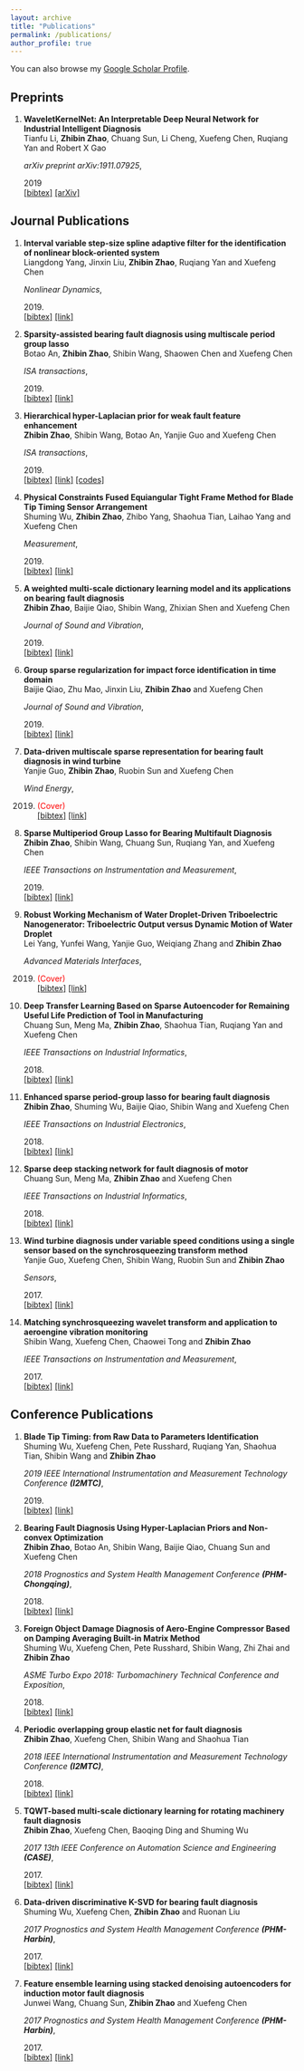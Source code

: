 ```yaml
---
layout: archive
title: "Publications"
permalink: /publications/
author_profile: true
---
```


You can also browse my [Google Scholar Profile](https://scholar.google.com.hk/citations?user=Dnq-8jEAAAAJ&hl=zh-CN).


<style>
.biblist { }

/* The item */
.biblist li { }

/* You can define custom styles for plstyle field here. */


/*************************************
   The box that contain BibTeX code
 *************************************/
div.noshow { display: none; }
div.bibtex {
  margin-right: 0%;
  margin-top: 1.2em;
  margin-bottom: 1.3em;
  border: 1px solid silver;
  padding: 0.3em 0.5em;
  background: #eeeeee;
}
div.bibtex pre { font-size: 75%; overflow: auto;  width: 100%; }
</style>

<script>
function toggleBibtex(articleid) {
  var bib = document.getElementById('bib_'+articleid);
  if (bib) {
    if(bib.className.indexOf('bibtex') != -1) {
    bib.className.indexOf('noshow') == -1?bib.className = 'bibtex noshow':bib.className = 'bibtex';
    }
  } else {
    return;
  }
}
</script>


## Preprints
<ol class="biblist">


<!-- Item: li2019waveletkernelnet -->
<li ><p>
<b>WaveletKernelNet: An Interpretable Deep Neural Network for Industrial Intelligent Diagnosis</b><br>
Tianfu Li, <b>Zhibin Zhao</b>, Chuang Sun, Li Cheng, Xuefeng Chen, Ruqiang Yan and Robert X Gao<br>

<i>arXiv preprint arXiv:1911.07925</i>,

2019<br>
<a href="javascript:toggleBibtex('li2019waveletkernelnet')" class="textlink">[bibtex]</a>
<a href="https://arxiv.org/abs/1911.07925" class="textlink" target="_blank">[arXiv]</a>

</p>

<div id="bib_li2019waveletkernelnetd" class="bibtex noshow">
<pre>
@article{li2019waveletkernelnet,
  title={WaveletKernelNet: An Interpretable Deep Neural Network for Industrial Intelligent Diagnosis},
  author={Li, Tianfu and Zhao, Zhibin and Sun, Chuang and Cheng, Li and Chen, Xuefeng and Yan, Ruqaing and Gao, Robert X},
  journal={arXiv preprint arXiv:1911.07925},
  year={2019}
}
</pre></div>
</li>

</ol>






## Journal Publications
<ol class="biblist">





<!-- Item: yang2019interval -->
<li ><p>
<b>Interval variable step-size spline adaptive filter for the identification of nonlinear block-oriented system</b><br>
Liangdong Yang, Jinxin Liu, <b>Zhibin Zhao</b>, Ruqiang Yan and Xuefeng Chen<br>

<i>Nonlinear Dynamics</i>,

2019.<br>
<a href="javascript:toggleBibtex('yang2019interval')" class="textlink">[bibtex]</a>
<a href="https://link.springer.com/article/10.1007/s11071-019-05243-8" class="textlink" target="_blank">[link]</a>

</p>

<div id="bib_yang2019interval" class="bibtex noshow">
<pre>
@article{yang2019interval,
  title={Interval variable step-size spline adaptive filter for the identification of nonlinear block-oriented system},
  author={Yang, Liangdong and Liu, Jinxin and Zhao, Zhibin and Yan, Ruqiang and Chen, Xuefeng},
  journal={Nonlinear Dynamics},
  pages={1--15},
  year={2019},
  publisher={Springer}
}
</pre></div>
</li>





<!-- Item: an2019sparsity -->
<li ><p>
<b>Sparsity-assisted bearing fault diagnosis using multiscale period group lasso</b><br>
Botao An, <b>Zhibin Zhao</b>, Shibin Wang, Shaowen Chen and Xuefeng Chen<br>

<i>ISA transactions</i>,

2019.<br>
<a href="javascript:toggleBibtex('an2019sparsity')" class="textlink">[bibtex]</a>
<a href="https://www.sciencedirect.com/science/article/pii/S001905781930388X" class="textlink" target="_blank">[link]</a>

</p>

<div id="bib_an2019sparsity" class="bibtex noshow">
<pre>
@article{an2019sparsity,
  title={Sparsity-assisted bearing fault diagnosis using multiscale period group lasso},
  author={An, Botao and Zhao, Zhibin and Wang, Shibin and Chen, Shaowen and Chen, Xuefeng},
  journal={ISA transactions},
  year={2019},
  publisher={Elsevier}
}
</pre></div>
</li>





<!-- Item: zhao2019hierarchical -->
<li ><p>
<b>Hierarchical hyper-Laplacian prior for weak fault feature enhancement</b><br>
<b>Zhibin Zhao</b>, Shibin Wang, Botao An, Yanjie Guo and Xuefeng Chen<br>

<i>ISA transactions</i>,

2019.<br>
<a href="javascript:toggleBibtex('zhao2019hierarchical')" class="textlink">[bibtex]</a>
<a href="https://www.sciencedirect.com/science/article/pii/S001905781930268X" class="textlink" target="_blank">[link]</a>
<a href="https://github.com/ZhaoZhibin/HHLP-for-weak-fault-feature-enhancement" class="textlink" target="_blank">[codes]</a>
</p>

<div id="bib_zhao2019hierarchical" class="bibtex noshow">
<pre>
@article{zhao2019hierarchical,
  title={Hierarchical hyper-Laplacian prior for weak fault feature enhancement},
  author={Zhao, Zhibin and Wang, Shibin and An, Botao and Guo, Yanjie and Chen, Xuefeng},
  journal={ISA transactions},
  year={2019},
  publisher={Elsevier}
}
</pre></div>
</li>





<!-- Item: wu2019physical -->
<li ><p>
<b>Physical Constraints Fused Equiangular Tight Frame Method for Blade Tip Timing Sensor Arrangement</b><br>
Shuming Wu, <b>Zhibin Zhao</b>, Zhibo Yang, Shaohua Tian, Laihao Yang and Xuefeng Chen<br>

<i>Measurement</i>,

2019.<br>
<a href="javascript:toggleBibtex('wu2019physical')" class="textlink">[bibtex]</a>
<a href="https://www.sciencedirect.com/science/article/pii/S0263224119305597" class="textlink" target="_blank">[link]</a>
</p>

<div id="bib_wu2019physical" class="bibtex noshow">
<pre>
@article{wu2019physical,
  title={Physical Constraints Fused Equiangular Tight Frame Method for Blade Tip Timing Sensor Arrangement},
  author={Wu, Shuming and Zhao, Zhibin and Yang, Zhibo and Tian, Shaohua and Yang, Laihao and Chen, Xuefeng},
  journal={Measurement},
  year={2019},
  publisher={Elsevier}
}
</pre></div>
</li>





<!-- Item: zhao2019weighted -->
<li ><p>
<b>A weighted multi-scale dictionary learning model and its applications on bearing fault diagnosis</b><br>
<b>Zhibin Zhao</b>, Baijie Qiao, Shibin Wang, Zhixian Shen and Xuefeng Chen<br>

<i>Journal of Sound and Vibration</i>,

2019.<br>
<a href="javascript:toggleBibtex('zhao2019weighted')" class="textlink">[bibtex]</a>
<a href="https://www.sciencedirect.com/science/article/pii/S0022460X19300586" class="textlink" target="_blank">[link]</a>
</p>

<div id="bib_zhao2019weighted" class="bibtex noshow">
<pre>
@article{zhao2019weighted,
  title={A weighted multi-scale dictionary learning model and its applications on bearing fault diagnosis},
  author={Zhao, Zhibin and Qiao, Baijie and Wang, Shibin and Shen, Zhixian and Chen, Xuefeng},
  journal={Journal of Sound and Vibration},
  volume={446},
  pages={429--452},
  year={2019},
  publisher={Elsevier}
}
</pre></div>
</li>





<!-- Item: qiao2019group -->
<li ><p>
<b>Group sparse regularization for impact force identification in time domain</b><br>
Baijie Qiao, Zhu Mao, Jinxin Liu, <b>Zhibin Zhao</b> and Xuefeng Chen<br>

<i>Journal of Sound and Vibration</i>,

2019.<br>
<a href="javascript:toggleBibtex('qiao2019group')" class="textlink">[bibtex]</a>
<a href="https://www.sciencedirect.com/science/article/pii/S0022460X19300045" class="textlink" target="_blank">[link]</a>
</p>

<div id="bib_qiao2019group" class="bibtex noshow">
<pre>
@article{qiao2019group,
  title={Group sparse regularization for impact force identification in time domain},
  author={Qiao, Baijie and Mao, Zhu and Liu, Jinxin and Zhao, Zhibin and Chen, Xuefeng},
  journal={Journal of Sound and Vibration},
  volume={445},
  pages={44--63},
  year={2019},
  publisher={Elsevier}
}
</pre></div>
</li>





<!-- Item: guo2019data -->
<li ><p>
<b>Data-driven multiscale sparse representation for bearing fault diagnosis in wind turbine</b><br>
Yanjie Guo, <b>Zhibin Zhao</b>, Ruobin Sun and Xuefeng Chen<br>

<i>Wind Energy</i>,

2019. <span style="color:red">(Cover)</span><br>
<a href="javascript:toggleBibtex('guo2019data')" class="textlink">[bibtex]</a>
<a href="https://onlinelibrary.wiley.com/doi/full/10.1002/we.2309" class="textlink" target="_blank">[link]</a>
</p>

<div id="bib_guo2019data" class="bibtex noshow">
<pre>
@article{guo2019data,
  title={Data-driven multiscale sparse representation for bearing fault diagnosis in wind turbine},
  author={Guo, Yanjie and Zhao, Zhibin and Sun, Ruobin and Chen, Xuefeng},
  journal={Wind Energy},
  volume={22},
  number={4},
  pages={587--604},
  year={2019},
  publisher={Wiley Online Library}
}
</pre></div>
</li>





<!-- Item: zhao2019sparse -->
<li ><p>
<b>Sparse Multiperiod Group Lasso for Bearing Multifault Diagnosis</b><br>
<b>Zhibin Zhao</b>, Shibin Wang, Chuang Sun, Ruqiang Yan, and Xuefeng Chen<br>

<i>IEEE Transactions on Instrumentation and Measurement</i>,

2019.<br>
<a href="javascript:toggleBibtex('zhao2019sparse')" class="textlink">[bibtex]</a>
<a href="https://ieeexplore.ieee.org/abstract/document/8675767" class="textlink" target="_blank">[link]</a>
</p>

<div id="bib_zhao2019sparse" class="bibtex noshow">
<pre>
@article{zhao2019sparse,
  title={Sparse Multiperiod Group Lasso for Bearing Multifault Diagnosis},
  author={Zhao, Zhibin and Wang, Shibin and Sun, Chuang and Yan, Ruqiang and Chen, Xuefeng},
  journal={IEEE Transactions on Instrumentation and Measurement},
  year={2019},
  publisher={IEEE}
}
</pre></div>
</li>





<!-- Item: yang2019robust -->
<li ><p>
<b>Robust Working Mechanism of Water Droplet‐Driven Triboelectric Nanogenerator: Triboelectric Output versus Dynamic Motion of Water Droplet</b><br>
Lei Yang, Yunfei Wang, Yanjie Guo, Weiqiang Zhang and <b>Zhibin Zhao</b><br>

<i>Advanced Materials Interfaces</i>,

2019. <span style="color:red">(Cover)</span><br>
<a href="javascript:toggleBibtex('yang2019robust')" class="textlink">[bibtex]</a>
<a href="https://onlinelibrary.wiley.com/doi/abs/10.1002/admi.201901547" class="textlink" target="_blank">[link]</a>
</p>

<div id="bib_yang2019robust" class="bibtex noshow">
<pre>
@article{yang2019robust,
  title={Robust Working Mechanism of Water Droplet-Driven Triboelectric Nanogenerator: Triboelectric Output versus Dynamic Motion of Water Droplet},
  author={Yang, Lei and Wang, Yunfei and Guo, Yanjie and Zhang, Weiqiang and Zhao, Zhibin},
  journal={Advanced Materials Interfaces},
  year={2019},
  publisher={Wiley Online Library}
}
</pre></div>
</li>





<!-- Item: sun2018deep -->
<li ><p>
<b>Deep Transfer Learning Based on Sparse Autoencoder for Remaining Useful Life Prediction of Tool in Manufacturing</b><br>
Chuang Sun, Meng Ma, <b>Zhibin Zhao</b>, Shaohua Tian, Ruqiang Yan and Xuefeng Chen<br>

<i>IEEE Transactions on Industrial Informatics</i>,

2018.<br>
<a href="javascript:toggleBibtex('sun2018deep')" class="textlink">[bibtex]</a>
<a href="https://ieeexplore.ieee.org/abstract/document/8540073" class="textlink" target="_blank">[link]</a>
</p>

<div id="bib_sun2018deep" class="bibtex noshow">
<pre>
@article{sun2018deep,
  title={Deep Transfer Learning Based on Sparse Autoencoder for Remaining Useful Life Prediction of Tool in Manufacturing},
  author={Sun, Chuang and Ma, Meng and Zhao, Zhibin and Tian, Shaohua and Yan, Ruqiang and Chen, Xuefeng},
  journal={IEEE Transactions on Industrial Informatics},
  volume={15},
  number={4},
  pages={2416--2425},
  year={2018},
  publisher={IEEE}
}
</pre></div>
</li>




<!-- Item: zhao2018enhanced -->
<li ><p>
<b>Enhanced sparse period-group lasso for bearing fault diagnosis</b><br>
<b>Zhibin Zhao</b>, Shuming Wu, Baijie Qiao, Shibin Wang and Xuefeng Chen<br>

<i>IEEE Transactions on Industrial Electronics</i>,

2018.<br>
<a href="javascript:toggleBibtex('zhao2018enhanced')" class="textlink">[bibtex]</a>
<a href="https://ieeexplore.ieee.org/abstract/document/8365091" class="textlink" target="_blank">[link]</a>
</p>

<div id="bib_zhao2018enhanced" class="bibtex noshow">
<pre>
@article{zhao2018enhanced,
  title={Enhanced sparse period-group lasso for bearing fault diagnosis},
  author={Zhao, Zhibin and Wu, Shuming and Qiao, Baijie and Wang, Shibin and Chen, Xuefeng},
  journal={IEEE Transactions on Industrial Electronics},
  volume={66},
  number={3},
  pages={2143--2153},
  year={2018},
  publisher={IEEE}
}
</pre></div>
</li>






<!-- Item: sun2018sparse -->
<li ><p>
<b>Sparse deep stacking network for fault diagnosis of motor</b><br>
Chuang Sun, Meng Ma, <b>Zhibin Zhao</b> and Xuefeng Chen<br>

<i>IEEE Transactions on Industrial Informatics</i>,

2018.<br>
<a href="javascript:toggleBibtex('sun2018sparse')" class="textlink">[bibtex]</a>
<a href="https://ieeexplore.ieee.org/abstract/document/8325506" class="textlink" target="_blank">[link]</a>
</p>

<div id="bib_sun2018sparse" class="bibtex noshow">
<pre>
@article{sun2018sparse,
  title={Sparse deep stacking network for fault diagnosis of motor},
  author={Sun, Chuang and Ma, Meng and Zhao, Zhibin and Chen, Xuefeng},
  journal={IEEE Transactions on Industrial Informatics},
  volume={14},
  number={7},
  pages={3261--3270},
  year={2018},
  publisher={IEEE}
}
</pre></div>
</li>





<!-- Item: guo2017wind -->
<li ><p>
<b>Wind turbine diagnosis under variable speed conditions using a single sensor based on the synchrosqueezing transform method</b><br>
Yanjie Guo, Xuefeng Chen, Shibin Wang, Ruobin Sun and <b>Zhibin Zhao</b><br>

<i>Sensors</i>,

2017.<br>
<a href="javascript:toggleBibtex('guo2017wind')" class="textlink">[bibtex]</a>
<a href="https://www.mdpi.com/1424-8220/17/5/1149" class="textlink" target="_blank">[link]</a>
</p>

<div id="bib_guo2017wind" class="bibtex noshow">
<pre>
@article{guo2017wind,
  title={Wind turbine diagnosis under variable speed conditions using a single sensor based on the synchrosqueezing transform method},
  author={Guo, Yanjie and Chen, Xuefeng and Wang, Shibin and Sun, Ruobin and Zhao, Zhibin},
  journal={Sensors},
  volume={17},
  number={5},
  pages={1149},
  year={2017},
  publisher={Multidisciplinary Digital Publishing Institute}
}
</pre></div>
</li>





<!-- Item: wang2016matching -->
<li ><p>
<b>Matching synchrosqueezing wavelet transform and application to aeroengine vibration monitoring</b><br>
Shibin Wang, Xuefeng Chen, Chaowei Tong and <b>Zhibin Zhao</b><br>

<i>IEEE Transactions on Instrumentation and Measurement</i>,

2017.<br>
<a href="javascript:toggleBibtex('wang2016matching')" class="textlink">[bibtex]</a>
<a href="https://ieeexplore.ieee.org/abstract/document/7765057" class="textlink" target="_blank">[link]</a>
</p>

<div id="bib_wang2016matching" class="bibtex noshow">
<pre>
@article{wang2016matching,
  title={Matching synchrosqueezing wavelet transform and application to aeroengine vibration monitoring},
  author={Wang, Shibin and Chen, Xuefeng and Tong, Chaowei and Zhao, Zhibin},
  journal={IEEE Transactions on Instrumentation and Measurement},
  volume={66},
  number={2},
  pages={360--372},
  year={2016},
  publisher={IEEE}
}
</pre></div>
</li>
</ol>






## Conference Publications
<ol class="biblist">





<!-- Item: wu2019blade -->
<li ><p>
<b>Blade Tip Timing: from Raw Data to Parameters Identification</b><br>
Shuming Wu, Xuefeng Chen, Pete Russhard, Ruqiang Yan, Shaohua Tian, Shibin Wang and <b>Zhibin Zhao</b><br>

<i>2019 IEEE International Instrumentation and Measurement Technology Conference <b>(I2MTC)</b></i>,

2019.<br>
<a href="javascript:toggleBibtex('wu2019blade')" class="textlink">[bibtex]</a>
<a href="https://ieeexplore.ieee.org/abstract/document/8827170" class="textlink" target="_blank">[link]</a>
</p>

<div id="bib_wu2019blade" class="bibtex noshow">
<pre>
@inproceedings{wu2019blade,
  title={Blade Tip Timing: from Raw Data to Parameters Identification},
  author={Wu, Shuming and Chen, Xuefeng and Russhard, Pete and Yan, Ruqiang and Tian, Shaohua and Wang, Shibin and Zhao, Zhibin},
  booktitle={2019 IEEE International Instrumentation and Measurement Technology Conference (I2MTC)},
  pages={1--5},
  year={2019},
  organization={IEEE}
}
</pre></div>
</li>





<!-- Item: zhao2018bearing -->
<li ><p>
<b>Bearing Fault Diagnosis Using Hyper-Laplacian Priors and Non-convex Optimization</b><br>
<b>Zhibin Zhao</b>, Botao An, Shibin Wang, Baijie Qiao, Chuang Sun and Xuefeng Chen<br>

<i>2018 Prognostics and System Health Management Conference <b>(PHM-Chongqing)</b></i>,

2018.<br>
<a href="javascript:toggleBibtex('zhao2018bearing')" class="textlink">[bibtex]</a>
<a href="https://ieeexplore.ieee.org/abstract/document/8603525" class="textlink" target="_blank">[link]</a>
</p>

<div id="bib_zhao2018bearing" class="bibtex noshow">
<pre>
@inproceedings{zhao2018bearing,
  title={Bearing Fault Diagnosis Using Hyper-Laplacian Priors and Non-convex Optimization},
  author={Zhao, Zhibin and An, Botao and Wang, Shibin and Qiao, Baijie and Sun, Chuang and Chen, Xuefeng},
  booktitle={2018 Prognostics and System Health Management Conference (PHM-Chongqing)},
  pages={1239--1244},
  year={2018},
  organization={IEEE}
}
</pre></div>
</li>





<!-- Item: wu2018foreign -->
<li ><p>
<b>Foreign Object Damage Diagnosis of Aero-Engine Compressor Based on Damping Averaging Built-in Matrix Method</b><br>
Shuming Wu, Xuefeng Chen, Pete Russhard, Shibin Wang, Zhi Zhai and <b>Zhibin Zhao</b><br>

<i>ASME Turbo Expo 2018: Turbomachinery Technical Conference and Exposition</i>,

2018.<br>
<a href="javascript:toggleBibtex('wu2018foreign')" class="textlink">[bibtex]</a>
<a href="https://asmedigitalcollection.asme.org/GT/proceedings/GT2018/50985/V001T01A017/272263" class="textlink" target="_blank">[link]</a>
</p>

<div id="bib_wu2018foreign" class="bibtex noshow">
<pre>
@inproceedings{wu2018foreign,
  title={Foreign Object Damage Diagnosis of Aero-Engine Compressor Based on Damping Averaging Built-in Matrix Method},
  author={Wu, Shuming and Chen, Xuefeng and Russhard, Pete and Wang, Shibin and Zhai, Zhi and Zhao, Zhibin},
  booktitle={ASME Turbo Expo 2018: Turbomachinery Technical Conference and Exposition},
  year={2018},
  organization={American Society of Mechanical Engineers Digital Collection}
}
</pre></div>
</li>





<!-- Item: zhao2018periodic -->
<li ><p>
<b>Periodic overlapping group elastic net for fault diagnosis</b><br>
<b>Zhibin Zhao</b>, Xuefeng Chen, Shibin Wang and Shaohua Tian<br>

<i>2018 IEEE International Instrumentation and Measurement Technology Conference <b>(I2MTC)</b></i>,

2018.<br>
<a href="javascript:toggleBibtex('zhao2018periodic')" class="textlink">[bibtex]</a>
<a href="https://ieeexplore.ieee.org/abstract/document/8409547" class="textlink" target="_blank">[link]</a>
</p>

<div id="bib_zhao2018periodic" class="bibtex noshow">
<pre>
@inproceedings{zhao2018periodic,
  title={Periodic overlapping group elastic net for fault diagnosis},
  author={Zhao, Zhibin and Chen, Xuefeng and Wang, Shibin and Tian, Shaohua},
  booktitle={2018 IEEE International Instrumentation and Measurement Technology Conference (I2MTC)},
  pages={1--6},
  year={2018},
  organization={IEEE}
}
</pre></div>
</li>





<!-- Item: zhao2017tqwt -->
<li ><p>
<b>TQWT-based multi-scale dictionary learning for rotating machinery fault diagnosis</b><br>
<b>Zhibin Zhao</b>, Xuefeng Chen, Baoqing Ding and Shuming Wu<br>

<i>2017 13th IEEE Conference on Automation Science and Engineering <b>(CASE)</b></i>,

2017.<br>
<a href="javascript:toggleBibtex('zhao2017tqwt')" class="textlink">[bibtex]</a>
<a href="https://ieeexplore.ieee.org/abstract/document/8256162" class="textlink" target="_blank">[link]</a>
</p>

<div id="bib_zhao2017tqwt" class="bibtex noshow">
<pre>
@inproceedings{zhao2017tqwt,
  title={TQWT-based multi-scale dictionary learning for rotating machinery fault diagnosis},
  author={Zhao, Zhibin and Chen, Xuefeng and Ding, Baoqing and Wu, Shuming},
  booktitle={2017 13th IEEE Conference on Automation Science and Engineering (CASE)},
  pages={554--559},
  year={2017},
  organization={IEEE}
}
</pre></div>
</li>





<!-- Item: wu2017data -->
<li ><p>
<b>Data-driven discriminative K-SVD for bearing fault diagnosis</b><br>
Shuming Wu, Xuefeng Chen, <b>Zhibin Zhao</b> and Ruonan Liu<br>

<i>2017 Prognostics and System Health Management Conference <b>(PHM-Harbin)</b></i>,

2017.<br>
<a href="javascript:toggleBibtex('wu2017data')" class="textlink">[bibtex]</a>
<a href="https://ieeexplore.ieee.org/abstract/document/8079179" class="textlink" target="_blank">[link]</a>
</p>

<div id="bib_wu2017data" class="bibtex noshow">
<pre>
@inproceedings{wu2017data,
  title={Data-driven discriminative K-SVD for bearing fault diagnosis},
  author={Wu, Shuming and Chen, Xuefeng and Zhao, Zhibin and Liu, Ruonan},
  booktitle={2017 Prognostics and System Health Management Conference (PHM-Harbin)},
  pages={1--6},
  year={2017},
  organization={IEEE}
}
</pre></div>
</li>






<!-- Item: wang2017feature -->
<li ><p>
<b>Feature ensemble learning using stacked denoising autoencoders for induction motor fault diagnosis</b><br>
Junwei Wang, Chuang Sun, <b>Zhibin Zhao</b> and Xuefeng Chen<br>

<i>2017 Prognostics and System Health Management Conference <b>(PHM-Harbin)</b></i>,

2017.<br>
<a href="javascript:toggleBibtex('wang2017feature')" class="textlink">[bibtex]</a>
<a href="https://ieeexplore.ieee.org/abstract/document/8079196" class="textlink" target="_blank">[link]</a>
</p>

<div id="bib_wang2017feature" class="bibtex noshow">
<pre>
@inproceedings{wang2017feature,
  title={Feature ensemble learning using stacked denoising autoencoders for induction motor fault diagnosis},
  author={Wang, Junwei and Sun, Chuang and Zhao, Zhibin and Chen, Xuefeng},
  booktitle={2017 Prognostics and System Health Management Conference (PHM-Harbin)},
  pages={1--6},
  year={2017},
  organization={IEEE}
}
</pre></div>
</li>

</ol>